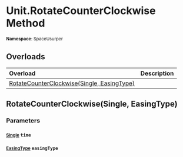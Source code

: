 # Unit.RotateCounterClockwise Method

<small>**Namespace**: SpaceUsurper</small>

## Overloads

<div markdown="1" class="member-table">

| Overload | Description |
| :------- | ----------- |
| [RotateCounterClockwise(Single, EasingType)](#Single_EasingType_) |  | 

</div>

## RotateCounterClockwise(Single, EasingType)
### Parameters
#### <small>[Single](https://docs.microsoft.com/en-us/dotnet/api/system.single?view=netframework-4.5)</small> `time`

#### <small>[EasingType](../EasingType.md)</small> `easingType`

